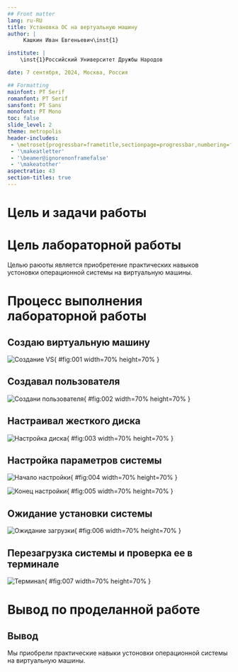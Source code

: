 ```yaml
---
## Front matter
lang: ru-RU
title: Установка ОС на вертуальную машину 
author: |
	 Кашкин Иван Евгеньевич\inst{1}

institute: |
	\inst{1}Российский Университет Дружбы Народов

date: 7 сентября, 2024, Москва, Россия

## Formatting
mainfont: PT Serif
romanfont: PT Serif
sansfont: PT Sans
monofont: PT Mono
toc: false
slide_level: 2
theme: metropolis
header-includes: 
 - \metroset{progressbar=frametitle,sectionpage=progressbar,numbering=fraction}
 - '\makeatletter'
 - '\beamer@ignorenonframefalse'
 - '\makeatother'
aspectratio: 43
section-titles: true
---
```


# Цель и задачи работы 

# Цель лабораторной работы 


Целью раюоты является приобретение практических навыков устоновки операционной системы на виртуальную машины.

# Процесс выполнения лабораторной работы 

## Создаю виртуальную машину 

![Создание VS](image/01.png){ #fig:001 width=70% height=70% }

## Cоздавал пользователя 

![Создани пользователя](image/02.png){ #fig:002 width=70% height=70% }

## Настраивал жесткого диска

![Настройка диска](image/03.png){ #fig:003 width=70% height=70% }

## Настройка параметров системы 

![Начало настройки](image/04.png){ #fig:004 width=70% height=70% }

![Конец настройки](image/05.png){ #fig:005 width=70% height=70% }

## Ожидание установки системы 

![Ожидание загрузки](image/06.png){ #fig:006 width=70% height=70% }

## Перезагрузка системы и проверка ее в терминале

![Терминал](image/07.png){ #fig:007 width=70% height=70% }

# Вывод по проделанной работе

## Вывод

Мы приобрели практические навыки устоновки операционной системы на виртуальную машины.

